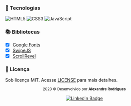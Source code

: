 
### 🚀 Tecnologias      
![HTML5](https://img.shields.io/badge/html5-%23E34F26.svg?style=for-the-badge&logo=html5&logoColor=white)
![CSS3](https://img.shields.io/badge/css3-%231572B6.svg?style=for-the-badge&logo=css3&logoColor=white)
![JavaScript](https://img.shields.io/badge/javascript-%23323330.svg?style=for-the-badge&logo=javascript&logoColor=%23F7DF1E)

### 📚 Bibliotecas

- [x] [Google Fonts](https://fonts.google.com/) 
- [x] [SwipeJS](https://github.com/nolimits4web/Swiper)
- [x] [ScrollRevel](https://scrollrevealjs.org)

### 📝 Licença
 Sob licença MIT. 
 Acesse [LICENSE](.github/LICENSE.md) para mais detalhes.

<div align="center">
</p>
  <small> 2023 © Desenvolvido por <strong>Alexandre Rodrigues</strong></small>

  [![Linkedin Badge](https://img.shields.io/badge/-Alexandre%20Rodrigues-0081d2?style=flat-square&logo=Linkedin&logoColor=white&link=https://www.linkedin.com/in/alexandrerodriguesd/)](https://www.linkedin.com/in/alexandrerodriguesd/) 
</div>

